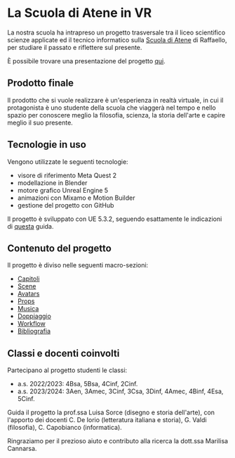 # La Scuola di Atene in VR

La nostra scuola ha intrapreso un progetto trasversale tra il liceo scientifico scienze applicate ed il tecnico informatico sulla [Scuola di Atene](https://it.wikipedia.org/wiki/Scuola_di_Atene) di Raffaello, per studiare il passato e riflettere sul presente.

È possibile trovare una presentazione del progetto [qui](https://www.canva.com/design/DAFWuCrnHa0/AzZk9cBfy4Z0-MFQc67_gg/view).

## Prodotto finale

Il prodotto che si vuole realizzare è un'esperienza in realtà virtuale, in cui il protagonista è uno studente della scuola che viaggerà nel tempo e nello spazio per conoscere meglio la filosofia, scienza, la storia dell'arte e capire meglio il suo presente.

## Tecnologie in uso

Vengono utilizzate le seguenti tecnologie:

- visore di riferimento Meta Quest 2
- modellazione in Blender
- motore grafico Unreal Engine 5
- animazioni con Mixamo e Motion Builder
- gestione del progetto con GitHub

Il progetto è sviluppato con UE 5.3.2, seguendo esattamente le indicazioni di [questa](https://dev.epicgames.com/community/learning/tutorials/3Vx6/unreal-engine-5-3-2-for-meta-quest-vr) guida.

## Contenuto del progetto

Il progetto è diviso nelle seguenti macro-sezioni:

- [Capitoli](./capitoli/)
- [Scene](./scene/)
- [Avatars](./avatars/)
- [Props](./props/)
- [Musica](./musica/)
- [Doppiaggio](./doppiaggio/)
- [Workflow](./workflow/)
- [Bibliografia](./bibliografia/)

## Classi e docenti coinvolti

Partecipano al progetto studenti le classi:

- a.s. 2022/2023: 4Bsa, 5Bsa, 4Cinf, 2Cinf.
- a.s. 2023/2024: 3Aen, 3Amec,  3Cinf,  3Csa, 3Dinf, 4Amec, 4Binf, 4Esa, 5Cinf.

Guida il progetto la prof.ssa Luisa Sorce (disegno e storia dell'arte), con l'apporto dei docenti C. De Iorio (letteratura italiana e storia), G. Valdi (filosofia), C. Capobianco (informatica).

Ringraziamo per il prezioso aiuto e contributo alla ricerca la dott.ssa Marilisa Cannarsa.
